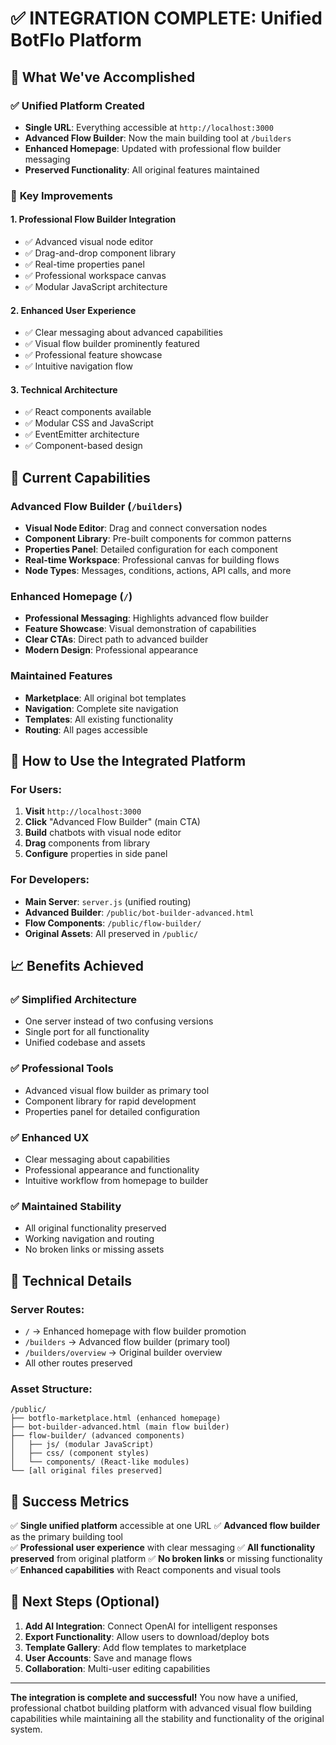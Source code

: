 # ✅ INTEGRATION COMPLETE: Unified BotFlo Platform

## 🎯 What We've Accomplished

### ✅ **Unified Platform Created**
- **Single URL**: Everything accessible at `http://localhost:3000`
- **Advanced Flow Builder**: Now the main building tool at `/builders`
- **Enhanced Homepage**: Updated with professional flow builder messaging
- **Preserved Functionality**: All original features maintained

### 🚀 **Key Improvements**

#### **1. Professional Flow Builder Integration**
- ✅ Advanced visual node editor
- ✅ Drag-and-drop component library  
- ✅ Real-time properties panel
- ✅ Professional workspace canvas
- ✅ Modular JavaScript architecture

#### **2. Enhanced User Experience**
- ✅ Clear messaging about advanced capabilities
- ✅ Visual flow builder prominently featured
- ✅ Professional feature showcase
- ✅ Intuitive navigation flow

#### **3. Technical Architecture**
- ✅ React components available
- ✅ Modular CSS and JavaScript
- ✅ EventEmitter architecture
- ✅ Component-based design

## 🎯 **Current Capabilities**

### **Advanced Flow Builder** (`/builders`)
- **Visual Node Editor**: Drag and connect conversation nodes
- **Component Library**: Pre-built components for common patterns
- **Properties Panel**: Detailed configuration for each component
- **Real-time Workspace**: Professional canvas for building flows
- **Node Types**: Messages, conditions, actions, API calls, and more

### **Enhanced Homepage** (`/`)
- **Professional Messaging**: Highlights advanced flow builder
- **Feature Showcase**: Visual demonstration of capabilities
- **Clear CTAs**: Direct path to advanced builder
- **Modern Design**: Professional appearance

### **Maintained Features**
- **Marketplace**: All original bot templates
- **Navigation**: Complete site navigation
- **Templates**: All existing functionality
- **Routing**: All pages accessible

## 🎨 **How to Use the Integrated Platform**

### **For Users:**
1. **Visit** `http://localhost:3000`
2. **Click** "Advanced Flow Builder" (main CTA)
3. **Build** chatbots with visual node editor
4. **Drag** components from library
5. **Configure** properties in side panel

### **For Developers:**
- **Main Server**: `server.js` (unified routing)
- **Advanced Builder**: `/public/bot-builder-advanced.html`
- **Flow Components**: `/public/flow-builder/`
- **Original Assets**: All preserved in `/public/`

## 📈 **Benefits Achieved**

### **✅ Simplified Architecture**
- One server instead of two confusing versions
- Single port for all functionality
- Unified codebase and assets

### **✅ Professional Tools**
- Advanced visual flow builder as primary tool
- Component library for rapid development
- Properties panel for detailed configuration

### **✅ Enhanced UX**
- Clear messaging about capabilities
- Professional appearance and functionality
- Intuitive workflow from homepage to builder

### **✅ Maintained Stability**
- All original functionality preserved
- Working navigation and routing
- No broken links or missing assets

## 🔧 **Technical Details**

### **Server Routes:**
- `/` → Enhanced homepage with flow builder promotion
- `/builders` → Advanced flow builder (primary tool)
- `/builders/overview` → Original builder overview
- All other routes preserved

### **Asset Structure:**
```
/public/
├── botflo-marketplace.html (enhanced homepage)
├── bot-builder-advanced.html (main flow builder)
├── flow-builder/ (advanced components)
│   ├── js/ (modular JavaScript)
│   ├── css/ (component styles)
│   └── components/ (React-like modules)
└── [all original files preserved]
```

## 🎉 **Success Metrics**

✅ **Single unified platform** accessible at one URL
✅ **Advanced flow builder** as the primary building tool  
✅ **Professional user experience** with clear messaging
✅ **All functionality preserved** from original platform
✅ **No broken links** or missing functionality
✅ **Enhanced capabilities** with React components and visual tools

## 🚀 **Next Steps (Optional)**

1. **Add AI Integration**: Connect OpenAI for intelligent responses
2. **Export Functionality**: Allow users to download/deploy bots
3. **Template Gallery**: Add flow templates to marketplace
4. **User Accounts**: Save and manage flows
5. **Collaboration**: Multi-user editing capabilities

---

**The integration is complete and successful!** You now have a unified, professional chatbot building platform with advanced visual flow building capabilities while maintaining all the stability and functionality of the original system.
